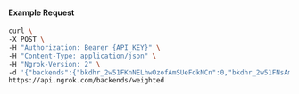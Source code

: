 <!-- Code generated for API Clients. DO NOT EDIT. -->
#### Example Request
```bash
curl \
-X POST \
-H "Authorization: Bearer {API_KEY}" \
-H "Content-Type: application/json" \
-H "Ngrok-Version: 2" \
-d '{"backends":{"bkdhr_2w51FKnNELhwOzofAmSUeFdkNCn":0,"bkdhr_2w51FNsAmqtVgIqyPX1esyCwujz":1},"description":"acme weighted","metadata":"{\"environment\": \"staging\"}"}' \
https://api.ngrok.com/backends/weighted
